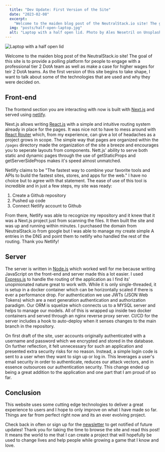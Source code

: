 ```yaml
---
  title: "Dev Update: First Version of the Site"
  date: "2023-02-08"
  excerpt:
    "Welcome to the maiden blog post of the NeutralStack.io site! The goal of this site is to provide a polling platform for people to engage with"
  img: "posts/half-open-laptop.jpg"
  alt: "Laptop with a half open lid. Photo by Ales Nesetril on Unsplash"
---
```


![Laptop with a half open lid](/images/posts/half-open-laptop.jpg)

Welcome to the maiden blog post of the NeutralStack.io site! The goal of this site is to provide a polling platform for people to engage with a professional tier 2 DotA team as well as make a case for higher wages for teir 2 DotA teams. As the first version of this site begins to take shape, I want to talk about some of the technologies that are used and why they were decided on.

## Front-end

The frontend section you are interacting with now is built with [Next.js](https://nextjs.org/) and served using [netlify](https://www.netlify.com/).

Next.js allows writing [React.js](https://reactjs.org/) with a simple and intuitive routing system already in place for the pages. It was nice not to have to mess around with [React Router](https://reactrouter.com/en/main) which, from my experience, can give a lot of headaches as a project grows in scope. The simple way that pages are organized within the `/pages` directory made the organization of the site a breeze and encourages you to seperate layouts from components. Nett.js' ability to serve both static and dynamic pages through the use of getStaticProps and getServerSideProps makes it's speed almost unmatched.

Netlify claims to be "The fastest way to combine your favorite tools and APIs to build the fastest sites, stores, and apps for the web." I have no choice but to agree with that statement. The ease of use of this tool is incredible and in just a few steps, my site was ready:

1. Create a Github repository
2. Pushed up code
3. Connect Netlify account to Github

From there, Netlify was able to recognize my repository and it knew that it was a Next.js project just from scanning the files. It then built the site and was up and running within minutes. I purchased the domain from NeutralStack.io from google but I was able to manage my create simple A entries in the DNS and point them to netlify who handled the rest of the routing. Thank you Netlify!

## Server

The server is written in [Node.js](https://nodejs.org/en/) which worked well for me because writing JavaScript on the front-end and server made this a lot easier. I used [Express.js](https://expressjs.com/) to handle the routing of the application as I find its' unopinionated nature great to work with. While it is only single-threaded, it is setup in a docker container which can be horizontally scaled if there is ever a performance drop. For authentication we use JWTs (JSON Web Tokens) which are a next generation authentication and authorization paradigm. Our ORM is squelize which connects us to a MYSQL server and helps to manage our models. All of this is wrapped up inside two docker containers and served through an nginx reverse proxy server. CI/CD for the server includes a hook to auto-deploy when it senses changes to the main branch in the repository.

On first draft of the site, user accounts originally authenticated with a username and password which we encrypted and stored in the database. On further reflection, it felt unnecessary for such an application and presented extra security risks for no reason. Instead, a simple login code is sent to a user when they want to sign up or log in. This leverages a user's email security in order to authenticate, reduces our attack vectors, and in essence outsources our authentication security. This change ended up being a great addition to the application and one part that I am proud of so far.

## Conclusion

This website uses some cutting edge technologies to deliver a great experience to users and I hope to only improve on what I have made so far. Things are far from perfect right now and its an ever evolving project.

Check back in often or sign up for the [newsletter](https://neutralstack.io/#newsletter) to get notified of future updates! Thank you for taking the time to browse the site and read this post! It means the world to me that I can create a project that will hopefully be used to change lives and help people while growing a game that I know and love.
